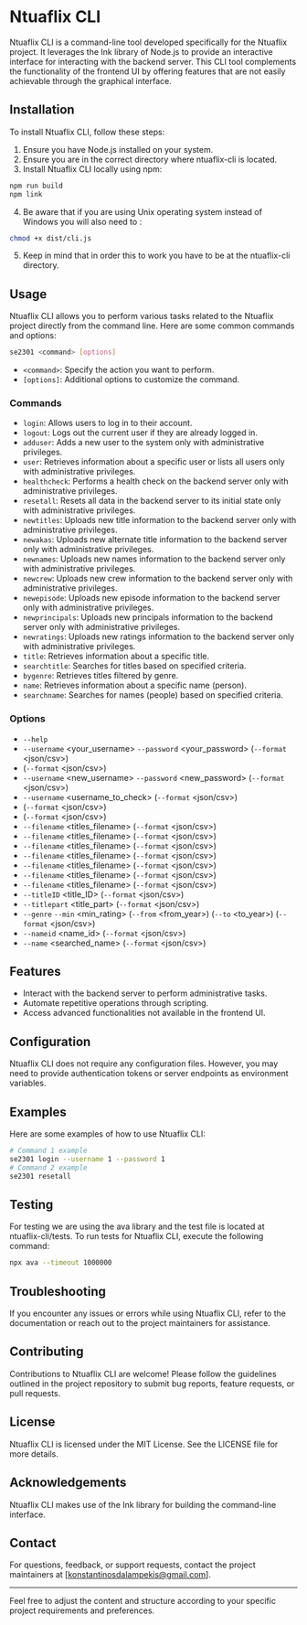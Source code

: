 # Ntuaflix CLI

Ntuaflix CLI is a command-line tool developed specifically for the Ntuaflix project. It leverages the Ink library of Node.js to provide an interactive interface for interacting with the backend server. This CLI tool complements the functionality of the frontend UI by offering features that are not easily achievable through the graphical interface.

## Installation

To install Ntuaflix CLI, follow these steps:

1. Ensure you have Node.js installed on your system.
2. Ensure you are in the correct directory where ntuaflix-cli is located.
3. Install Ntuaflix CLI locally using npm:

```bash
npm run build 
npm link
```

4. Be aware that if you are using Unix operating system instead of Windows you will also need to :

```bash
chmod +x dist/cli.js
```

5. Keep in mind that in order this to work you have to be at the ntuaflix-cli directory.

## Usage

Ntuaflix CLI allows you to perform various tasks related to the Ntuaflix project directly from the command line. Here are some common commands and options:

```bash
se2301 <command> [options]
```

- `<command>`: Specify the action you want to perform.
- `[options]`: Additional options to customize the command.

### Commands
- `login`: Allows users to log in to their account.
- `logout`: Logs out the current user if they are already logged in.
- `adduser`: Adds a new user to the system only with administrative privileges.
- `user`: Retrieves information about a specific user or lists all users only with administrative privileges.
- `healthcheck`: Performs a health check on the backend server only with administrative privileges.
- `resetall`: Resets all data in the backend server to its initial state only with administrative privileges.
- `newtitles`: Uploads new title information to the backend server only with administrative privileges.
- `newakas`: Uploads new alternate title information to the backend server only with administrative privileges.
- `newnames`: Uploads new names information to the backend server only with administrative privileges.
- `newcrew`: Uploads new crew information to the backend server only with administrative privileges.
- `newepisode`: Uploads new episode information to the backend server only with administrative privileges.
- `newprincipals`: Uploads new principals information to the backend server only with administrative privileges.
- `newratings`: Uploads new ratings information to the backend server only with administrative privileges.
- `title`: Retrieves information about a specific title.
- `searchtitle`: Searches for titles based on specified criteria.
- `bygenre`: Retrieves titles filtered by genre.
- `name`: Retrieves information about a specific name (person).
- `searchname`: Searches for names (people) based on specified criteria.

### Options

- `--help`
- `--username` <your_username> `--password` <your_password> (`--format` <json/csv>)
- (`--format` <json/csv>)
- `--username` <new_username> `--password` <new_password> (`--format` <json/csv>)
- `--username` <username_to_check> (`--format` <json/csv>)
- (`--format` <json/csv>)
- (`--format` <json/csv>)
- `--filename` <titles_filename> (`--format` <json/csv>)
- `--filename` <titles_filename> (`--format` <json/csv>)
- `--filename` <titles_filename> (`--format` <json/csv>)
- `--filename` <titles_filename> (`--format` <json/csv>)
- `--filename` <titles_filename> (`--format` <json/csv>)
- `--filename` <titles_filename> (`--format` <json/csv>)
- `--filename` <titles_filename> (`--format` <json/csv>)
- `--titleID` <title_ID> (`--format` <json/csv>)
- `--titlepart` <title_part> (`--format` <json/csv>)
- `--genre` <genre> `--min` <min_rating> (`--from` <from_year>) (`--to` <to_year>) (`--format` <json/csv>)
- `--nameid` <name_id> (`--format` <json/csv>)
- `--name` <searched_name> (`--format` <json/csv>)

## Features

- Interact with the backend server to perform administrative tasks.
- Automate repetitive operations through scripting.
- Access advanced functionalities not available in the frontend UI.

## Configuration

Ntuaflix CLI does not require any configuration files. However, you may need to provide authentication tokens or server endpoints as environment variables.

## Examples

Here are some examples of how to use Ntuaflix CLI:

```bash
# Command 1 example
se2301 login --username 1 --password 1
# Command 2 example
se2301 resetall
```

## Testing

For testing we are using the ava library and the test file is located at ntuaflix-cli/tests.
To run tests for Ntuaflix CLI, execute the following command:

```bash
npx ava --timeout 1000000 
```

## Troubleshooting

If you encounter any issues or errors while using Ntuaflix CLI, refer to the documentation or reach out to the project maintainers for assistance.

## Contributing

Contributions to Ntuaflix CLI are welcome! Please follow the guidelines outlined in the project repository to submit bug reports, feature requests, or pull requests.

## License

Ntuaflix CLI is licensed under the MIT License. See the LICENSE file for more details.

## Acknowledgements

Ntuaflix CLI makes use of the Ink library for building the command-line interface.

## Contact

For questions, feedback, or support requests, contact the project maintainers at [konstantinosdalampekis@gmail.com].

---

Feel free to adjust the content and structure according to your specific project requirements and preferences.